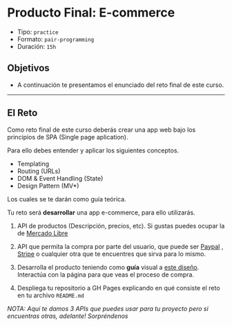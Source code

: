 # Producto Final: E-commerce

- Tipo: `practice`
- Formato: `pair-programming`
- Duración: `15h`

## Objetivos

- A continuación te presentamos el enunciado del reto final de este curso.

***

## El Reto

Como reto final de este curso deberás crear una app web bajo los principios de
SPA (Single page aplication).

Para ello debes entender y aplicar los siguientes conceptos.

- Templating
- Routing (URLs)
- DOM & Event Handling (State)
- Design Pattern (MV*)

Los cuales se te darán como guía teórica.

Tu reto será **desarrollar** una app e-commerce, para ello utilizarás.

1. API de productos (Descripción, precios, etc).
  Si gustas puedes ocupar la de [Mercado Libre](http://developers.mercadolibre.com/es/api-docs-es/)

2. API que permita la compra por parte del usuario, que puede ser [Paypal](https://developer.paypal.com)
  , [Stripe](https://stripe.com/docs/api) o cualquier otra que te encuentres
  que sirva para lo mismo.

3. Desarrolla el producto teniendo como **guía** visual a
  [este diseño](https://fab.com/). Interactúa con la página para que veas el
  proceso de compra.

4. Despliega tu repositorio a GH Pages explicando en qué consiste el reto en tu
   archivo `README.md`

_NOTA: Aquí te damos 3 APIs que puedes usar para tu proyecto pero si encuentras
otras, adelante! Sorpréndenos_
